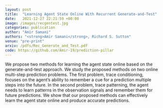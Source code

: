```yaml
---
layout: post
title:  "Learning Agent State Online With Recurrent Generate-and-Test"
date:   2021-12-27 22:21:59 +00:00
image: /images/recgentest.jpg
categories: publication
author: "Amir Samani"
authors: "<strong>Amir Samani</strong>, Richard S. Sutton"
venue: "pre-print"
arxiv: /pdfs/Rec_Generate_and_Test.pdf
code: https://github.com/Amir-19/prediction-pillar
---
```

We propose two methods for learning the agent state online based on the generate-and-test approach.
We study the proposed methods on two online multi-step prediction problems. The first problem, trace conditioning, focuses on the
agent’s ability to remember a cue for a prediction multiple steps into the future.
In the second problem, trace patterning, the agent needs to learn patterns in the
observation signals and remember them for future predictions. We show that our
proposed methods can effectively learn the agent state online and produce accurate
predictions.

